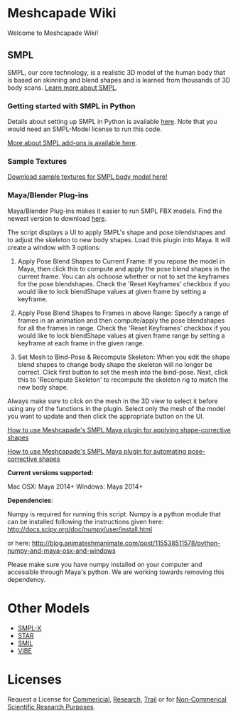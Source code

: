 # Meshcapade Wiki

Welcome to Meshcapade Wiki! 

## SMPL

SMPL, our core technology, is a realistic 3D model of the human body that is based on skinning and blend shapes and is learned from thousands of 3D body scans. [Learn more about SMPL](/wiki/SMPL).

### Getting started with SMPL in Python

Details about setting up SMPL in Python is available [here](/wiki/SMPL#getting-started-with-smpl-in-python). Note that you would need an SMPL-Model license to run this code.

[More about SMPL add-ons is available here](/wiki/SMPL#add-ons).

### Sample Textures

[Download sample textures for SMPL body model here!](https://github.com/Meshcapade/SMPL_texture_samples/archive/main.zip)

### Maya/Blender Plug-ins

Maya/Blender Plug-ins makes it easier to run SMPL FBX models.
Find the newest version to download [here](https://github.com/Meshcapade/SMPL_maya_plugin/releases).

The script displays a UI to apply SMPL's shape and pose blendshapes and to adjust the skeleton to new body shapes.
Load this plugin into Maya. It will create a window with 3 options:

1. Apply Pose Blend Shapes to Current Frame: 
	If you repose the model in Maya, then click this to 
	compute and apply the pose blend shapes in the current frame. 
    You can als ochoose whether or not to set the keyframes for the 
    pose blendshapes. Check the 'Reset Keyframes' checkbox if you 
    would like to lock blendShape values at given frame by setting 
    a keyframe. 


2. Apply Pose Blend Shapes to Frames in above Range: 
	Specify a range of frames in an animation and then compute/apply 
	the pose blendshapes for all the frames in range. Check the 
    'Reset Keyframes' checkbox if you would like to lock blendShape 
    values at given frame range by setting a keyframe at each frame in the 
    given range.
    
3. Set Mesh to Bind-Pose & Recompute Skeleton: 
	When you edit the shape blend shapes to change body shape the 
	skeleton will no longer be correct.  Click first button to set the 
    mesh into the bind-pose. Next, click this to 'Recompute Skeleton' 
    to recompute the skeleton rig to match the new body shape.

Always make sure to cilck on the mesh in the 3D view to select it before 
using any of the functions in the plugin. Select only the mesh of the model 
you want to update and then click the appropriate button on the UI.

[How to use Meshcapade's SMPL Maya plugin for applying shape-corrective shapes](https://www.youtube.com/watch?v=uL_HuU8hUtc)

[How to use Meshcapade's SMPL Maya plugin for automating pose-corrective shapes](https://www.youtube.com/watch?v=LU4pq1HhxXc)


**Current versions supported:**

Mac OSX: Maya 2014+
Windows: Maya 2014+


**Dependencies**:

Numpy is required for running this script. Numpy is a python module that
can be installed following the instructions given here:
http://docs.scipy.org/doc/numpy/user/install.html

or here:
http://blog.animateshmanimate.com/post/115538511578/python-numpy-and-maya-osx-and-windows

Please make sure you have numpy installed on your computer and accessible through Maya's python.
We are working towards removing this dependency. 

# Other Models

- [SMPL-X](/wiki/SMPLX)
- [STAR](/wiki/STAR)
- [SMIL](/wiki/SMIL)
- [VIBE](/wiki/VIBE)

# Licenses

Request a License for [Commericial](#), [Research](#), [Trail](#) or for [Non-Commerical Scientific Research Purposes](#).
